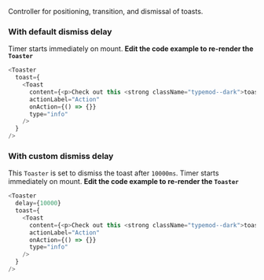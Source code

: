 Controller for positioning, transition, and dismissal of toasts.

### With default dismiss delay
Timer starts immediately on mount.
**Edit the code example to re-render the `Toaster`**

```js
<Toaster
  toast={
    <Toast
      content={<p>Check out this <strong className="typemod--dark">toast</strong></p>}
      actionLabel="Action"
      onAction={() => {}}
      type="info"
    />
  }
/>
```

### With custom dismiss delay
This `Toaster` is set to dismiss the toast after `10000ms`. Timer starts immediately on mount.
**Edit the code example to re-render the `Toaster`**

```js
<Toaster
  delay={10000}
  toast={
    <Toast
      content={<p>Check out this <strong className="typemod--dark">toast</strong></p>}
      actionLabel="Action"
      onAction={() => {}}
      type="info"
    />
  }
/>
```
